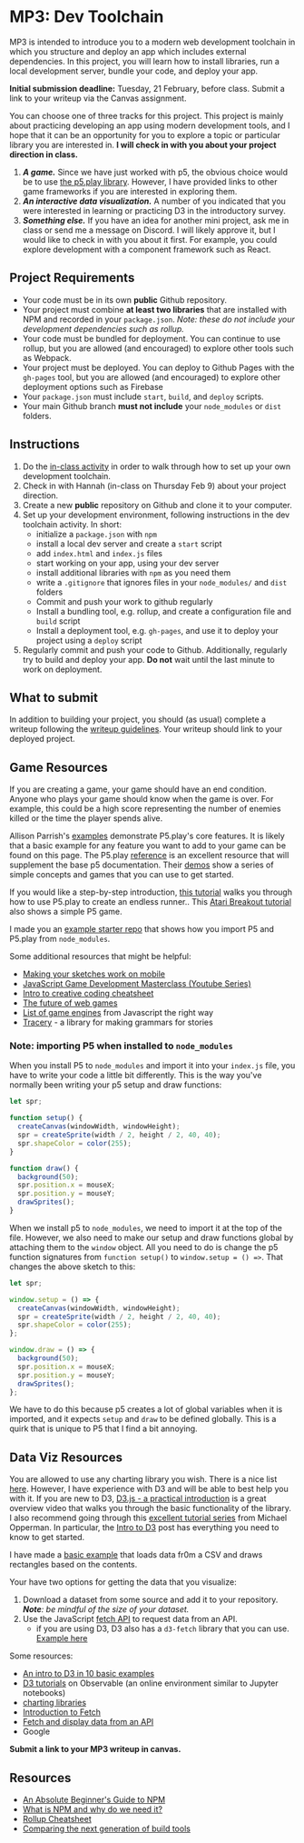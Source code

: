 # MP3: Dev Toolchain

MP3 is intended to introduce you to a modern web development toolchain in which
you structure and deploy an app which includes external dependencies. In this
project, you will learn how to install libraries, run a local development
server, bundle your code, and deploy your app.

**Initial submission deadline:** Tuesday, 21 February, before class. Submit a
link to your writeup via the Canvas assignment.

You can choose one of three tracks for this project. This project is mainly
about practicing developing an app using modern development tools, and I hope
that it can be an opportunity for you to explore a topic or particular library
you are interested in. **I will check in with you about your project direction
in class.**

1. **_A game._** Since we have just worked with p5, the obvious choice would be
   to use [the p5.play library](https://p5play.org/index.html). However, I have
   provided links to other game frameworks if you are interested in exploring
   them.
2. **_An interactive data visualization._** A number of you indicated that you
   were interested in learning or practicing D3 in the introductory survey.
3. **_Something else._** If you have an idea for another mini project, ask me in
   class or send me a message on Discord. I will likely approve it, but I would
   like to check in with you about it first. For example, you could explore
   development with a component framework such as React.

## Project Requirements

- Your code must be in its own **public** Github repository.
- Your project must combine **at least two libraries** that are installed with
  NPM and recorded in your `package.json`. _Note: these do not include your
  development dependencies such as rollup._
- Your code must be bundled for deployment. You can continue to use rollup, but
  you are allowed (and encouraged) to explore other tools such as Webpack.
- Your project must be deployed. You can deploy to Github Pages with the
  `gh-pages` tool, but you are allowed (and encouraged) to explore other
  deployment options such as Firebase
- Your `package.json` must include `start`, `build`, and `deploy` scripts.
- Your main Github branch **must not include** your `node_modules` or `dist`
  folders.

## Instructions

1. Do the [in-class activity](/activities/06_toolchain.md) in order to walk
   through how to set up your own development toolchain.
2. Check in with Hannah (in-class on Thursday Feb 9) about your project
   direction.
3. Create a new **public** repository on Github and clone it to your computer.
4. Set up your development environment, following instructions in the dev
   toolchain activity. In short:
   - initialize a `package.json` with `npm`
   - install a local dev server and create a `start` script
   - add `index.html` and `index.js` files
   - start working on your app, using your dev server
   - install additional libraries with `npm` as you need them
   - write a `.gitignore` that ignores files in your `node_modules/` and `dist`
     folders
   - Commit and push your work to github regularly
   - Install a bundling tool, e.g. rollup, and create a configuration file and
     `build` script
   - Install a deployment tool, e.g. `gh-pages`, and use it to deploy your
     project using a `deploy` script
5. Regularly commit and push your code to Github. Additionally, regularly try to
   build and deploy your app. **Do not** wait until the last minute to work on
   deployment.

## What to submit

In addition to building your project, you should (as usual) complete a writeup
following the [writeup guidelines](/assignments/writeups). Your writeup should
link to your deployed project.

## Game Resources

If you are creating a game, your game should have an end condition. Anyone who
plays your game should know when the game is over. For example, this could be a
high score representing the number of enemies killed or the time the player
spends alive.

Allison Parrish's
[examples](https://creative-coding.decontextualize.com/making-games-with-p5-play/)
demonstrate P5.play's core features. It is likely that a basic example for any
feature you want to add to your game can be found on this page. The P5.play
[reference](https://p5play.org/learn/) is an excellent resource that will
supplement the base p5 documentation. Their [demos](https://p5play.org/demos/)
show a series of simple concepts and games that you can use to get started.

If you would like a step-by-step introduction,
[this tutorial](https://workshops.hackclub.com/platformer/) walks you through
how to use P5.play to create an endless runner.. This
[Atari Breakout tutorial](https://workshops.hackclub.com/atari_breakout/) also
shows a simple P5 game.

I made you an
[example starter repo](https://github.com/branchwelder/example-game) that shows
how you import P5 and P5.play from `node_modules`.

Some additional resources that might be helpful:

- [Making your sketches work on mobile](https://creative-coding.decontextualize.com/mobile/)
- [JavaScript Game Development Masterclass (Youtube Series)](https://www.youtube.com/playlist?list=PLYElE_rzEw_uryBrrzu2E626MY4zoXvx2)
- [Intro to creative coding cheatsheet](https://www.codecademy.com/learn/learn-p5js/modules/p5js-introduction-to-creative-coding/cheatsheet)
- [The future of web games](https://games.mozilla.org/)
- [List of game engines](http://jstherightway.org/#game-engines) from Javascript
  the right way
- [Tracery](https://github.com/galaxykate/tracery) - a library for making
  grammars for stories

### Note: importing P5 when installed to `node_modules`

When you install P5 to `node_modules` and import it into your `index.js` file,
you have to write your code a little bit differently. This is the way you've
normally been writing your p5 setup and draw functions:

```js
let spr;

function setup() {
  createCanvas(windowWidth, windowHeight);
  spr = createSprite(width / 2, height / 2, 40, 40);
  spr.shapeColor = color(255);
}

function draw() {
  background(50);
  spr.position.x = mouseX;
  spr.position.y = mouseY;
  drawSprites();
}
```

When we install p5 to `node_modules`, we need to import it at the top of the
file. However, we also need to make our setup and draw functions global by
attaching them to the `window` object. All you need to do is change the p5
function signatures from `function setup()` to `window.setup = () =>`. That
changes the above sketch to this:

```js
let spr;

window.setup = () => {
  createCanvas(windowWidth, windowHeight);
  spr = createSprite(width / 2, height / 2, 40, 40);
  spr.shapeColor = color(255);
};

window.draw = () => {
  background(50);
  spr.position.x = mouseX;
  spr.position.y = mouseY;
  drawSprites();
};
```

We have to do this because p5 creates a lot of global variables when it is
imported, and it expects `setup` and `draw` to be defined globally. This is a
quirk that is unique to P5 that I find a bit annoying.

## Data Viz Resources

You are allowed to use any charting library you wish. There is a nice list
[here](https://awesome.cube.dev/?tools=charts). However, I have experience with
D3 and will be able to best help you with it. If you are new to D3,
[D3.js - a practical introduction](https://www.youtube.com/watch?v=TOJ9yjvlapY)
is a great overview video that walks you through the basic functionality of the
library. I also recommend going through this
[excellent tutorial series](https://michaeloppermann.com/d3) from Michael
Opperman. In particular, the
[Intro to D3](https://github.com/michael-oppermann/d3-learning-material/tree/main/d3-tutorials/1_d3_tutorial)
post has everything you need to know to get started.

I have made a [basic example](https://github.com/branchwelder/example-viz) that
loads data fr0m a CSV and draws rectangles based on the contents.

Your have two options for getting the data that you visualize:

1. Download a dataset from some source and add it to your repository. _**Note**:
   be mindful of the size of your dataset._
2. Use the JavaScript
   [fetch API](https://developer.mozilla.org/en-US/docs/Web/API/Fetch_API/Using_Fetch)
   to request data from an API.
   - if you are using D3, D3 also has a `d3-fetch` library that you can use.
     [Example here](https://www.geeksforgeeks.org/d3-js-d3-fetch-api/)

Some resources:

- [An intro to D3 in 10 basic examples](https://d3-graph-gallery.com/intro_d3js.html)
- [D3 tutorials](https://observablehq.com/@d3/learn-d3) on Observable (an online
  environment similar to Jupyter notebooks)
- [charting libraries](https://awesome.cube.dev/?tools=charts)
- [Introduction to Fetch](https://web.dev/introduction-to-fetch/)
- [Fetch and display data from an API](https://w3collective.com/fetch-display-api-data-javascript/)
- Google

**Submit a link to your MP3 writeup in canvas.**

## Resources

- [An Absolute Beginner's Guide to NPM](https://nodesource.com/blog/an-absolute-beginners-guide-to-using-npm/)
- [What is NPM and why do we need it?](https://www.youtube.com/watch?v=P3aKRdUyr0s)
- [Rollup Cheatsheet](https://devhints.io/rollup)
- [Comparing the next generation of build tools](https://css-tricks.com/comparing-the-new-generation-of-build-tools/)
